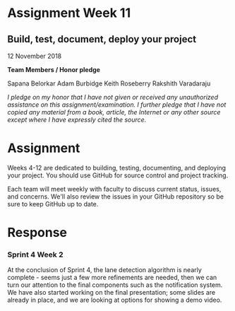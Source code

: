 # Assignment Week 11
## Build, test, document, deploy your project

12 November 2018

**Team Members / Honor pledge**

Sapana Belorkar Adam Burbidge Keith Roseberry Rakshith Varadaraju

_I pledge on my honor that I have not given or received any unauthorized assistance on this assignment/examination. I further pledge that I have not copied any material from a book, article, the Internet or any other source except where I have expressly cited the source._

# **Assignment**

Weeks 4-12 are dedicated to building, testing, documenting, and deploying your project.  You should use GitHub for source control and project tracking.

Each team will meet weekly with faculty to discuss current status, issues, and concerns.  We'll also review the issues in your GitHub repository so be sure to keep GitHub up to date.

# **Response**

### Sprint 4 Week 2

At the conclusion of Sprint 4, the lane detection algorithm is nearly complete - seems just a few more refinements are needed, then we can turn our attention to the final components such as the notification system.
We have also started working on the final presentation; some slides are already in place, and we are looking at options for showing a demo video.

